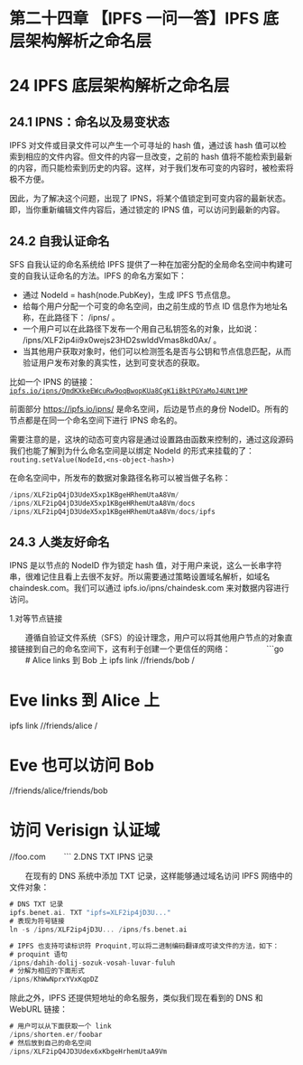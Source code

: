 # 第二十四章 【IPFS 一问一答】IPFS 底层架构解析之命名层

# 24 IPFS 底层架构解析之命名层

## 24.1 IPNS：命名以及易变状态

IPFS 对文件或目录文件可以产生一个可寻址的 hash 值，通过该 hash 值可以检索到相应的文件内容。但文件的内容一旦改变，之前的 hash 值将不能检索到最新的内容，而只能检索到历史的内容。这样，对于我们发布可变的内容时，被检索将极不方便。

因此，为了解决这个问题，出现了 IPNS，将某个值锁定到可变内容的最新状态。即，当你重新编辑文件内容后，通过锁定的 IPNS 值，可以访问到最新的内容。

## 24.2 自我认证命名

SFS 自我认证的命名系统给 IPFS 提供了一种在加密分配的全局命名空间中构建可变的自我认证命名的方法。IPFS 的命名方案如下：

*   通过 NodeId = hash(node.PubKey)，生成 IPFS 节点信息。
*   给每个用户分配一个可变的命名空间，由之前生成的节点 ID 信息作为地址名称，在此路径下： /ipns/ 。
*   一个用户可以在此路径下发布一个用自己私钥签名的对象，比如说： /ipns/XLF2ip4ii9x0wejs23HD2swlddVmas8kd0Ax/ 。
*   当其他用户获取对象时，他们可以检测签名是否与公钥和节点信息匹配，从而验证用户发布对象的真实性，达到可变状态的获取。

比如一个 IPNS 的链接：[`ipfs.io/ipns/QmdKXkeEWcuRw9oqBwopKUa8CgK1iBktPGYaMoJ4UNt1MP`](https://ipfs.io/ipns/QmdKXkeEWcuRw9oqBwopKUa8CgK1iBktPGYaMoJ4UNt1MP)

前面部分 https://ipfs.io/ipns/ 是命名空间，后边是节点的身份 NodeID。所有的节点都是在同一个命名空间下进行 IPNS 命名的。

需要注意的是，这块的动态可变内容是通过设置路由函数来控制的，通过这段源码我们也能了解到为什么命名空间是以绑定 NodeId 的形式来挂载的了：`routing.setValue(NodeId,<ns-object-hash>)`

在命名空间中，所发布的数据对象路径名称可以被当做子名称：

```go
/ipns/XLF2ipQ4jD3UdeX5xp1KBgeHRhemUtaA8Vm/
/ipns/XLF2ipQ4jD3UdeX5xp1KBgeHRhemUtaA8Vm/docs
/ipns/XLF2ipQ4jD3UdeX5xp1KBgeHRhemUtaA8Vm/docs/ipfs
```

## 24.3 人类友好命名

IPNS 是以节点的 NodeID 作为锁定 hash 值，对于用户来说，这么一长串字符串，很难记住且看上去很不友好。所以需要通过策略设置域名解析，如域名 chaindesk.com。我们可以通过 ipfs.io/ipns/chaindesk.com 来对数据内容进行访问。

1.对等节点链接

  遵循自验证文件系统（SFS）的设计理念，用户可以将其他用户节点的对象直接链接到自己的命名空间下，这有利于创建一个更信任的网络：      ```go   # Alice links 到 Bob 上 ipfs link /<alice-pk-hash>/friends/bob /<bob-pk-hash></bob-pk-hash></alice-pk-hash>

# Eve links 到 Alice 上

ipfs link /<eve-pk-hash>/friends/alice /</eve-pk-hash>

# Eve 也可以访问 Bob

/<eve-pk-hash>/friends/alice/friends/bob</eve-pk-hash>

# 访问 Verisign 认证域

/<verisign-pk-hash>/foo.com   ``` 2.DNS TXT IPNS 记录</verisign-pk-hash>

  在现有的 DNS 系统中添加 TXT 记录，这样能够通过域名访问 IPFS 网络中的文件对象：

```go
# DNS TXT 记录
ipfs.benet.ai. TXT "ipfs=XLF2ip4jD3U..."
# 表现为符号链接
ln -s /ipns/XLF2ip4jD3U... /ipns/fs.benet.ai

# IPFS 也支持可读标识符 Proquint,可以将二进制编码翻译成可读文件的方法，如下：
# proquint 语句
/ipns/dahih-dolij-sozuk-vosah-luvar-fuluh
# 分解为相应的下面形式
/ipns/KhWwNprxYVxKqpDZ
```

除此之外，IPFS 还提供短地址的命名服务，类似我们现在看到的 DNS 和 WebURL 链接：

```go
# 用户可以从下面获取一个 link
/ipns/shorten.er/foobar
# 然后放到自己的命名空间
/ipns/XLF2ipQ4JD3Udex6xKbgeHrhemUtaA9Vm
```